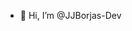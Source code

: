 - 👋 Hi, I’m @JJBorjas-Dev


<!---
JJBorjas-Dev/JJBorjas-Dev is a ✨ special ✨ repository because its `README.md` (this file) appears on your GitHub profile.
You can click the Preview link to take a look at your changes.
--->
